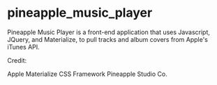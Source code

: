 # pineapple_music_player


Pineapple Music Player is a front-end application that uses Javascript, JQuery, and Materialize, to pull tracks and album covers from Apple's iTunes API.

Credit:

Apple
Materialize CSS Framework
Pineapple Studio Co. 
